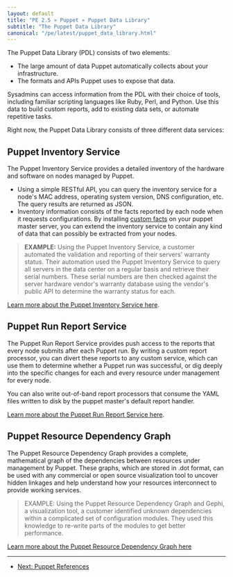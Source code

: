 ```yaml
---
layout: default
title: "PE 2.5 » Puppet » Puppet Data Library"
subtitle: "The Puppet Data Library"
canonical: "/pe/latest/puppet_data_library.html"
---
```



The Puppet Data Library (PDL) consists of two elements:

* The large amount of data Puppet automatically collects about your infrastructure.
* The formats and APIs Puppet uses to expose that data.

Sysadmins can access information from the PDL with their choice of tools, including familiar scripting languages like Ruby, Perl, and Python. Use this data to build custom reports, add to existing data sets, or automate repetitive tasks.

Right now, the Puppet Data Library consists of three different data services:

Puppet Inventory Service
-----

The Puppet Inventory Service provides a detailed inventory of the hardware and software on nodes managed by Puppet.

* Using a simple RESTful API, you can query the inventory service for a node's MAC address, operating system version, DNS configuration, etc. The query results are returned as JSON.
* Inventory information consists of the facts reported by each node when it requests configurations. By installing [custom facts](/guides/custom_facts.html) on your puppet master server, you can extend the inventory service to contain any kind of data that can possibly be extracted from your nodes.

> **EXAMPLE:**  Using the Puppet Inventory Service, a customer automated the validation and reporting of their servers' warranty status.  Their automation used the Puppet Inventory Service to query all servers in the data center on a regular basis and retrieve their serial numbers.  These serial numbers are then checked against the server hardware vendor's warranty database using the vendor's public API to determine the warranty status for each.

[Learn more about the Puppet Inventory Service here](/guides/inventory_service.html).

Puppet Run Report Service
-----

The Puppet Run Report Service provides push access to the reports that every node submits after each Puppet run. By writing a custom report processor, you can divert these reports to any custom service, which can use them to determine whether a Puppet run was successful, or dig deeply into the specific changes for each and every resource under management for every node.

You can also write out-of-band report processors that consume the YAML files written to disk by the puppet master's default report handler.

[Learn more about the Puppet Run Report Service here](/guides/reporting.html).

Puppet Resource Dependency Graph
-----

The Puppet Resource Dependency Graph provides a complete, mathematical graph of the dependencies between resources under management by Puppet.  These graphs, which are stored in .dot format, can be used with any commercial or open source visualization tool to uncover hidden linkages and help understand how your resources interconnect to provide working services.

> EXAMPLE:  Using the Puppet Resource Dependency Graph and Gephi, a visualization tool, a customer identified unknown dependencies within a complicated set of configuration modules.  They used this knowledge to re-write parts of the modules to get better performance.

[Learn more about the Puppet Resource Dependency Graph here](/puppet/latest/reference/configuration.html#graph)


* * *

- [Next: Puppet References](./puppet_references.html)
